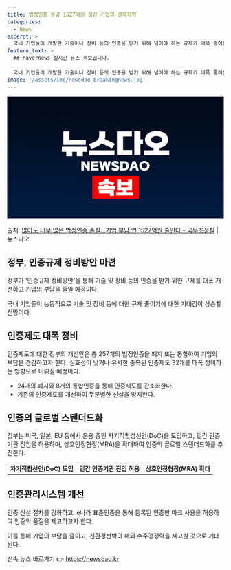 ```yaml
---
title: 법정인증 부담 1527억원 절감 기업의 경제혁명
categories:
  - News
excerpt: >
  국내 기업들이 개발한 기술이나 장비 등의 인증을 받기 위해 넘어야 하는 규제가 대폭 줄어든다. 해외에 비해 …
feature_text: >
  ## navernews 실시간 뉴스 속보입니다.

  국내 기업들이 개발한 기술이나 장비 등의 인증을 받기 위해 넘어야 하는 규제가 대폭 줄어든다. 해외에 비해 …
image: '/assets/img/newsdao_breakingnews.jpg'
---
```


![뉴스다오 속보](/assets/img/newsdao_breakingnews.jpg)

<p>출처: <a href="https://newsdao.kr/3244" rel="dofollow">많아도 너무 많은 법정인증 손질…기업 부담 연 1527억원 줄인다 - 국무조정실</a> | 뉴스다오</p>

<h2 data-ke-size="size26">정부, 인증규제 정비방안 마련</h2>
정부가 '인증규제 정비방안'을 통해 기술 및 장비 등의 인증을 받기 위한 규제를 대폭 개선하고 기업의 부담을 줄일 예정이다.

<p data-ke-size="size16">국내 기업들이 능동적으로 기술 및 장비 등에 대한 규제 줄이기에 대한 기대감이 상승할 전망이다.</p>

<h2 data-ke-size="size24">인증제도 대폭 정비</h2>
인증제도에 대한 정부의 개선안은 총 257개의 법정인증을 폐지 또는 통합하여 기업의 부담을 경감하고자 한다. 실효성이 낮거나 유사한 중복된 인증제도 32개를 대폭 정비하는 방향으로 이뤄질 예정이다.

<ul>
    <li>24개의 폐지와 8개의 통합인증을 통해 인증제도를 간소화한다.</li>
    <li>기존의 인증제도를 개선하여 무분별한 신설을 방지한다.</li>
</ul>

<h2 data-ke-size="size24">인증의 글로벌 스탠더드화</h2>
정부는 미국, 일본, EU 등에서 운용 중인 자기적합성선언(DoC)을 도입하고, 민간 인증기관 진입을 허용하며, 상호인정협정(MRA)을 확대하여 인증의 글로벌 스탠더드화를 추진한다.

<table>
    <tr>
        <td style="text-align: center; height: 17px;"><b>자기적합선언(DoC) 도입</b></td>
        <td style="text-align: center; height: 17px;"><b>민간 인증기관 진입 허용</b></td>
        <td style="text-align: center; height: 17px;"><b>상호인정협정(MRA) 확대</b></td>
    </tr>
</table>

<h2 data-ke-size="size24">인증관리시스템 개선</h2>
인증 신설 절차를 강화하고, e나라 표준인증을 통해 등록된 인증만 마크 사용을 허용하여 인증의 품질을 제고하고자 한다.

<p data-ke-size="size16">이를 통해 기업의 부담을 줄이고, 친환경선박의 해외 수주경쟁력을 제고할 것으로 기대된다.</p>
 

신속 뉴스 바로가기 👉 <a href="https://newsdao.kr" rel="dofollow">https://newsdao.kr</a>


